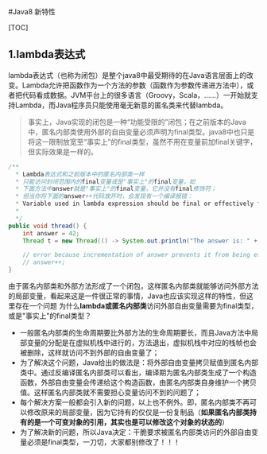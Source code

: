 #Java8  新特性

[TOC]

## 1.lambda表达式
lambda表达式（也称为闭包）是整个java8中最受期待的在Java语言层面上的改变。Lambda允许把函数作为一个方法的参数（函数作为参数传递进方法中），或者把代码看成数据。JVM平台上的很多语言（Groovy，Scala，……）一开始就支持Lambda，而Java程序员只能使用毫无新意的匿名类来代替lambda。

>事实上，Java实现的闭包是一种“功能受限的”闭包；在之前版本的Java中，匿名内部类使用外部的自由变量必须声明为final类型。java8中也只是将这一限制放宽至“事实上”的final类型，虽然不用在变量前加final关键字，但实际效果是一样的。

```java
/**
  * Lambda表达式和之前版本中的匿名内部类一样
  * 只能访问封闭范围内的final变量或是"事实上"的final变量，如
  * 下面方法中answer就是"事实上"的final变量，它并没有final修饰符；
  * 但当你将下面的answer++代码放开时，会发现有一个编译报错：
  * Variable used in lambda expression should be final or effectively final
  *
  */
public void thread() {
    int answer = 42;
    Thread t = new Thread(() -> System.out.println("The answer is: " + answer));

    // error because incrementation of answer prevents it from being effectively final
    // answer++;
}
```

由于匿名内部类和外部方法形成了一个闭包，这样匿名内部类就能够访问外部方法的局部变量，看起来这是一件很正常的事情，Java也应该实现这样的特性，但这里存在一个问题
为什么**lambda或匿名内部类**访问外部自由变量需要为final类型，或是"事实上"的final类型？
- 一般匿名内部类的生命周期要比外部方法的生命周期要长，而且Java方法中局部变量的分配是在虚拟机栈中进行的，方法退出，虚拟机栈中对应的栈帧也会被删除，这样就访问不到外部的自由变量了；
- 为了解决这个问题，Java给出的做法是：将外部自由变量拷贝赋值到匿名内部类中。通过反编译匿名内部类可以看出，编译期为匿名内部类生成了一个构造函数，外部自由变量会传递给这个构造函数，由匿名内部类自身维护一个拷贝值。这样匿名内部类就不需要担心变量访问不到的问题了；
- 每个解决方案一般都会引入新的问题，以上也不例外。即，匿名内部类不再可以修改原来的局部变量，因为它持有的仅仅是一份复制品（**如果匿名内部类持有的是一个可变对象的引用，其实也是可以修改这个对象的状态的**）
- 为了解决新的问题，所以Java决定：干脆要求被匿名内部类访问的外部自由变量必须是final类型，一刀切，大家都别修改了！！！



